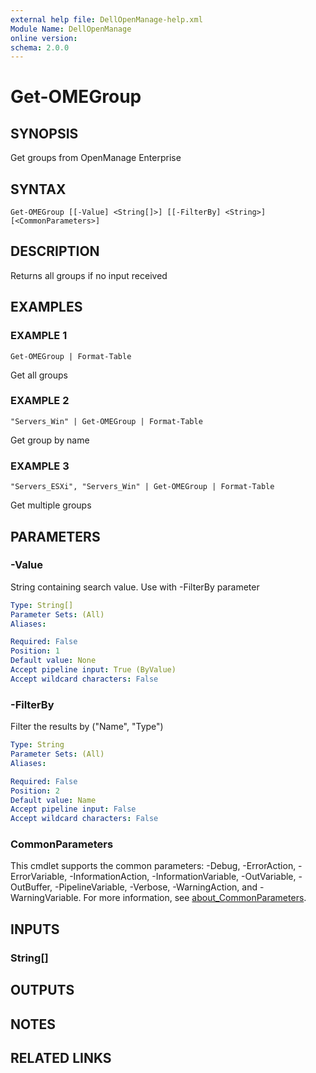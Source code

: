 ```yaml
---
external help file: DellOpenManage-help.xml
Module Name: DellOpenManage
online version:
schema: 2.0.0
---
```


# Get-OMEGroup

## SYNOPSIS
Get groups from OpenManage Enterprise

## SYNTAX

```
Get-OMEGroup [[-Value] <String[]>] [[-FilterBy] <String>] [<CommonParameters>]
```

## DESCRIPTION
Returns all groups if no input received

## EXAMPLES

### EXAMPLE 1
```
Get-OMEGroup | Format-Table
```

Get all groups

### EXAMPLE 2
```
"Servers_Win" | Get-OMEGroup | Format-Table
```

Get group by name

### EXAMPLE 3
```
"Servers_ESXi", "Servers_Win" | Get-OMEGroup | Format-Table
```

Get multiple groups

## PARAMETERS

### -Value
String containing search value.
Use with -FilterBy parameter

```yaml
Type: String[]
Parameter Sets: (All)
Aliases:

Required: False
Position: 1
Default value: None
Accept pipeline input: True (ByValue)
Accept wildcard characters: False
```

### -FilterBy
Filter the results by ("Name", "Type")

```yaml
Type: String
Parameter Sets: (All)
Aliases:

Required: False
Position: 2
Default value: Name
Accept pipeline input: False
Accept wildcard characters: False
```

### CommonParameters
This cmdlet supports the common parameters: -Debug, -ErrorAction, -ErrorVariable, -InformationAction, -InformationVariable, -OutVariable, -OutBuffer, -PipelineVariable, -Verbose, -WarningAction, and -WarningVariable. For more information, see [about_CommonParameters](http://go.microsoft.com/fwlink/?LinkID=113216).

## INPUTS

### String[]
## OUTPUTS

## NOTES

## RELATED LINKS
